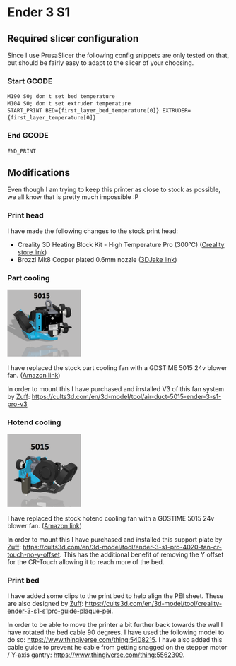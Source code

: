 # Ender 3 S1

## Required slicer configuration

Since I use PrusaSlicer the following config snippets are only tested on that, but should be fairly easy to adapt to the slicer of your choosing.

### Start GCODE

```
M190 S0; don't set bed temperature
M104 S0; don't set extruder temperature
START_PRINT BED={first_layer_bed_temperature[0]} EXTRUDER={first_layer_temperature[0]}
```

### End GCODE

```
END_PRINT
```

## Modifications

Even though I am trying to keep this printer as close to stock as possible, we all know that is pretty much impossible :P

### Print head

I have made the following changes to the stock print head:

- Creality 3D Heating Block Kit - High Temperature Pro (300℃) ([Creality store link](https://www.creality3dshop.eu/products/creality3d-heating-block-kit-high-temperature-pro-300-for-ender-3-s1-ender-3-s1-pro-cr-10-smart-pro-sermoon-v1-sermoon-v1-pro-hot-end))
- Brozzl Mk8 Copper plated 0.6mm nozzle ([3DJake link](https://www.3djake.com/brozzl/mk8-nozzle-copper-plated?sai=6179))

### Part cooling

<img src="../_assets/ender_3_s1_fan_duct_v3.png" width=33% height=33%>

I have replaced the stock part cooling fan with a GDSTIME 5015 24v blower fan. ([Amazon link](https://www.amazon.de/gp/product/B08QJ5C5PS))

In order to mount this I have purchased and installed V3 of this fan system by [Zuff](https://cults3d.com/en/users/Zuff): https://cults3d.com/en/3d-model/tool/air-duct-5015-ender-3-s1-pro-v3

### Hotend cooling

<img src="../_assets/ender_3_s1_support_plate.png" width=33% height=33%>

I have replaced the stock hotend cooling fan with a GDSTIME 5015 24v blower fan. ([Amazon link](https://www.amazon.de/gp/product/B08QJ5C5PS))

In order to mount this I have purchased and installed this support plate by [Zuff](https://cults3d.com/en/users/Zuff): https://cults3d.com/en/3d-model/tool/ender-3-s1-pro-4020-fan-cr-touch-no-y-offset. This has the additional benefit of removing the Y offset for the CR-Touch allowing it to reach more of the bed.

### Print bed

I have added some clips to the print bed to help align the PEI sheet. These are also designed by [Zuff](https://cults3d.com/en/users/Zuff): https://cults3d.com/en/3d-model/tool/creality-ender-3-s1-s1pro-guide-plaque-pei.

In order to be able to move the printer a bit further back towards the wall I have rotated the bed cable 90 degrees. I have used the following model to do so: https://www.thingiverse.com/thing:5408215.
I have also added this cable guide to prevent he cable from getting snagged on the stepper motor / Y-axis gantry: https://www.thingiverse.com/thing:5562309.
